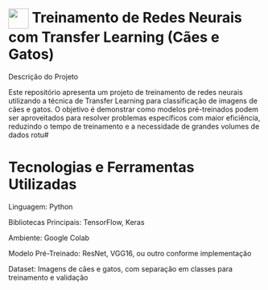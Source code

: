 <h1>
    <a href="https://www.dio.me/">
     <img align="center" width="40px" src="https://hermes.digitalinnovation.one/assets/diome/logo-minimized.png"></a>
    <span> Treinamento de Redes Neurais com Transfer Learning (Cães e Gatos)</span>
</h1>

Descrição do Projeto

Este repositório apresenta um projeto de treinamento de redes neurais utilizando a técnica de Transfer Learning para classificação de imagens de cães e gatos. O objetivo é demonstrar como modelos pré-treinados podem ser aproveitados para resolver problemas específicos com maior eficiência, reduzindo o tempo de treinamento e a necessidade de grandes volumes de dados rotu#

<h1>
    <span> Tecnologias e Ferramentas Utilizadas</span>
</h1>

Linguagem: Python

Bibliotecas Principais: TensorFlow, Keras

Ambiente: Google Colab

Modelo Pré-Treinado: ResNet, VGG16, ou outro conforme implementação

Dataset: Imagens de cães e gatos, com separação em classes para treinamento e validação
